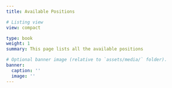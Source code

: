 ```yaml
---
title: Available Positions

# Listing view
view: compact

type: book
weight: 1
summary: This page lists all the available positions

# Optional banner image (relative to `assets/media/` folder).
banner:
  caption: ''
  image: ''
---
```


